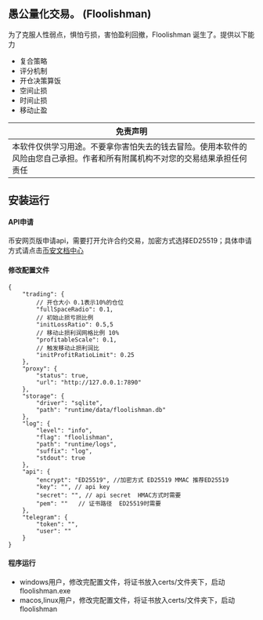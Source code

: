 ## 愚公量化交易。 (Floolishman)

为了克服人性弱点，惧怕亏损，害怕盈利回撤，Floolishman 诞生了。提供以下能力

- 复合策略
- 评分机制
- 开仓决策算饭
- 空间止损
- 时间止损
- 移动止盈

| 免责声明                                                           |
|----------------------------------------------------------------|
| 本软件仅供学习用途。不要拿你害怕失去的钱去冒险。使用本软件的风险由您自己承担。作者和所有附属机构不对您的交易结果承担任何责任 |

## 安装运行

#### API申请

币安网页版申请api，需要打开允许合约交易，加密方式选择ED25519；具体申请方式请点击[币安文档中心](https://www.binance.com/zh-CN/support/faq/%E5%A6%82%E4%BD%95%E5%9C%A8%E5%B8%81%E5%AE%89%E5%88%9B%E5%BB%BAapi%E5%AF%86%E9%92%A5-360002502072)

#### 修改配置文件

```
{
    "trading": {
        // 开仓大小 0.1表示10%的仓位
        "fullSpaceRadio": 0.1,
        // 初始止损亏损比例
        "initLossRatio": 0.5,5
        // 移动止损利润网格比例 10%
        "profitableScale": 0.1,
        // 触发移动止损利润比
        "initProfitRatioLimit": 0.25
    },
    "proxy": {
        "status": true,
        "url": "http://127.0.0.1:7890"
    },
    "storage": {
        "driver": "sqlite",
        "path": "runtime/data/floolishman.db"
    },
    "log": {
        "level": "info",
        "flag": "floolishman",
        "path": "runtime/logs",
        "suffix": "log",
        "stdout": true
    },
    "api": {
        "encrypt": "ED25519", //加密方式 ED25519 MMAC 推荐ED25519
        "key": "", // api key
        "secret": "", // api secret  HMAC方式时需要
        "pem": ""   // 证书路径  ED25519时需要
    },
    "telegram": {
        "token": "",
        "user": ""
    }
}
```

#### 程序运行

- windows用户，修改完配置文件，将证书放入certs/文件夹下，启动floolishman.exe
- macos,linux用户，修改完配置文件，将证书放入certs/文件夹下，启动floolishman